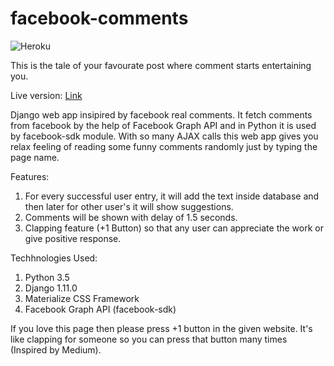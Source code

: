 # facebook-comments

![Heroku](https://heroku-badge.herokuapp.com/?app=facebook-story&root=admin&style=flat)

This is the tale of your favourate post where comment starts entertaining you.

Live version: [Link](http://facebook-story.herokuapp.com/)

Django web app insipired by facebook real comments. It fetch comments from facebook by the help of Facebook Graph API and in Python it is used by facebook-sdk module.
With so many AJAX calls this web app gives you relax feeling of reading some funny comments randomly just by typing the page name.

Features:
1. For every successful user entry, it will add the text inside database and then later for other user's it will show suggestions.
2. Comments will be shown with delay of 1.5 seconds.
3. Clapping feature (+1 Button) so that any user can appreciate the work or give positive response.

Techhnologies Used:
1. Python 3.5
2. Django 1.11.0
3. Materialize CSS Framework
4. Facebook Graph API (facebook-sdk)

If you love this page then please press +1 button in the given website. It's like clapping for someone so you can press that button many times (Inspired by Medium).

